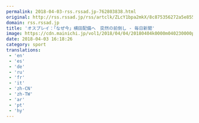 ```yaml
---
permalink: 2018-04-03-rss.rssad.jp-762803838.html
original: http://rss.rssad.jp/rss/artclk/ZLcY1bpa2mkX/8c875356272a5e8559b3ba72dbd5d9b3?ul=xyStxz4U0taSWI98BBvwj__sN3kxCCucY_hqOAUoXn3oxkI9Pnb0R5P52jo9Vtx_npSr67QncTX6f1vM0PsQ2eD3J5hi
domain: rss.rssad.jp
title: 'オスプレイ：「なぜ今」横田配備へ　突然の前倒し - 毎日新聞'
image: https://cdn.mainichi.jp/vol1/2018/04/04/20180404k0000m040230000p/9.jpg?1
date: 2018-04-03 16:18:26
category: sport
translations: 
 - 'en'
 - 'es'
 - 'de'
 - 'ru'
 - 'fr'
 - 'it'
 - 'zh-CN'
 - 'zh-TW'
 - 'ar'
 - 'pt'
 - 'hy'
---
```


